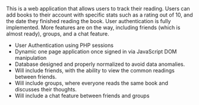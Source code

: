 This is a web application that allows users to track their reading. Users can add books to their account with specific stats such as a rating out of 10, and the date they finished reading the book.
User authentication is fully implemented. More features are on the way, including friends (which is almost ready), groups, and a chat feature.
- User Authentication using PHP sessions
- Dynamic one page application once signed in via JavaScript DOM manipulation
- Database designed and properly normalized to avoid data anomalies.
- Will include friends, with the ability to view the common readings between friends.
- Will include groups, where everyone reads the same book and discusses their thoughts.
- Will include a chat feature between friends and groups
